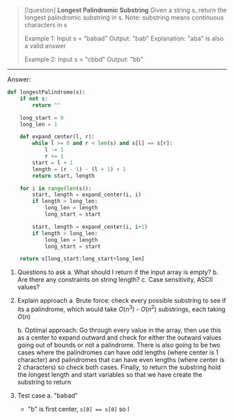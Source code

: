 
> [!question]
> **Longest Palindromic Substring**
> Given a string s, return the longest palindromic substring in s. Note: substring means continuous characters in s
> 
> Example 1:
> Input s = "babad"
> Output: "bab"
> Explanation: "aba" is also a valid answer
> 
> Example 2:
> Input s = "cbbd"
> Output: "bb"
****

Answer:
```Python
def longestPalindrome(s):
	if not s:
		return ""

	long_start = 0
	long_len = 1

	def expand_center(l, r):
		while l >= 0 and r < len(s) and s[l] == s[r]:
			l -= 1
			r += 1
		start = l + 1
		length = (r - 1) - (l + 1) + 1
		return start, length

	for i in range(len(s)):
		start, length = expand_center(i, i)
		if length > long_len:
			long_len = length
			long_start = start

		start, length = expand_center(i, i+1)
		if length > long_len:
			long_len = length
			long_start = start

	return s[long_start:long_start+long_len]	
```


1. Questions to ask
	a. What should I return if the input array is empty?
	b. Are there any constraints on string length?
	c. Case sensitivity, ASCII values?
2. Explain approach
	a. Brute force: check every possible substring to see if its a palindrome, which would take $O(n^3)$ - $O(n^2)$ substrings, each taking $O(n)$ 
	
	b. Optimal approach:  Go through every value in the array, then use this as a center to expand outward and check for either the outward values going out of bounds or not a palindrome. There is also going to be two cases where the palindromes can have odd lengths (where center is 1 character) and palindromes that can have even lengths (where center is 2 characters) so check both cases. Finally, to return the substring hold the longest length and start variables so that we have create the substring to return

3. Test case
	a. "babad"
	- "b" is first center, `s[0] == s[0]` so l


